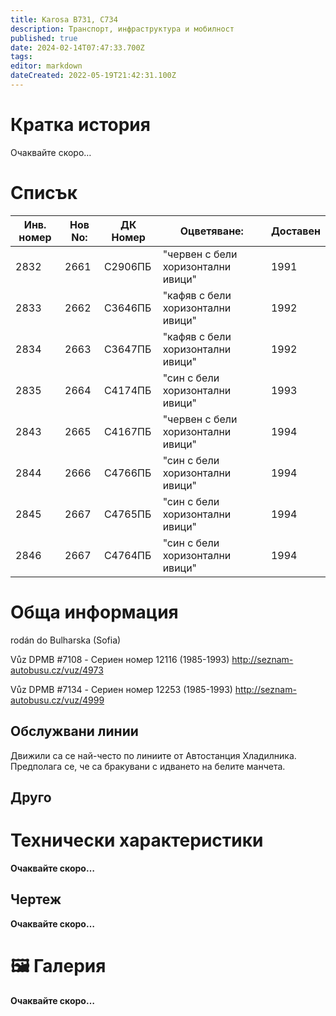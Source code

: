 ```yaml
---
title: Karosa B731, C734 
description: Транспорт, инфраструктура и мобилност
published: true
date: 2024-02-14T07:47:33.700Z
tags: 
editor: markdown
dateCreated: 2022-05-19T21:42:31.100Z
---
```


# Кратка история

Oчаквайте скоро…

# Списък

| Инв. номер | Нов No: | ДК Номер | Оцветяване:                        | Доставен |
|------------|---------|----------|------------------------------------|----------|
| 2832       | 2661    | С2906ПБ  | "червен с бели хоризонтални ивици" | 1991     |
| 2833       | 2662    | С3646ПБ  | "кафяв с бели хоризонтални ивици"  | 1992     |
| 2834       | 2663    | С3647ПБ  | "кафяв с бели хоризонтални ивици"  | 1992     |
| 2835       | 2664    | С4174ПБ  | "син с бели хоризонтални ивици"    | 1993     |
| 2843       | 2665    | С4167ПБ  | "червен с бели хоризонтални ивици" | 1994     |
| 2844       | 2666    | С4766ПБ  | "син с бели хоризонтални ивици"    | 1994     |
| 2845       | 2667    | С4765ПБ  | "син с бели хоризонтални ивици"    | 1994     |
| 2846       | 2667    | С4764ПБ  | "син с бели хоризонтални ивици"    | 1994     |


# Обща информация

rodán do Bulharska (Sofia)

Vůz DPMB #7108 - Сериен номер 12116 (1985-1993)
http://seznam-autobusu.cz/vuz/4973 

Vůz DPMB #7134 -  Сериен номер 12253 (1985-1993)
http://seznam-autobusu.cz/vuz/4999



## Обслужвани линии

Движили са се най-често по линиите от Автостанция Хладилника.
Предполага се, че са бракувани с идването на белите манчета.

## Друго

# Технически характеристики

**Oчаквайте скоро…**

## Чертеж

**Oчаквайте скоро…**

# 🖼️ Галерия

**Oчаквайте скоро…**